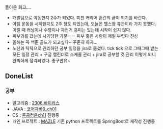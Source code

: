 돌아온 회고....
- 개발팀으로 이동한지 2주가 되었다. 미친 커리어 혼란의 끝이 되기를 바란다.
- 아침 운동을 시작한지도 2주 정도 되었는데, 오늘은 헬스장 휴관이라 가지 못했다. 이럴 때 러닝이나 수영이나 자전거 흥미는 있는데 시작이 쉽지 않다.
- 피부과를 갔는데 사기당한 기분ㅡㅡ 피부 좋은 사람이 제일 부럽다 진심
- 올해는 꼭 백준 골드가 되고싶다~ 꾸준히 하자...
- 노션과 틱틱으로 관리하던 공부 일정을 jira로 옮겼다. tick tick 으로 그때그때 받는 모든 일정 관리 + 구글 캘린더로 스케줄 관리 + jira로 공부할 것 관리 이렇게 되니 완벽하게 정리되었다. 좋구만유~ 

## DoneList
### 공부
- 알고리즘 : [2306.바이러스](https://github.com/youngDaLee/TIL/blob/main/Algorithm/Daily-Algorithm/BOJ/DFS%2CBFS/%EB%B0%94%EC%9D%B4%EB%9F%AC%EC%8A%A4.py)
- JAVA : [코어자바9_ch01](https://github.com/youngDaLee/Core-Java/tree/dy_ch01/youngDa/corejava/src)
- CS : [혼공컴운ch11](https://github.com/youngDaLee/computer-architecture-operating-system/blob/youngDaLee/youngDa/ch11_CPU%EC%8A%A4%EC%BC%80%EC%A4%84%EB%A7%81.md) 진행중
- 개인 프로젝트 : [MAZLE](https://github.com/youngDaLee/Mazle_Spring) 기존 python 프로젝트를 SpringBoot로 재작성 진행중

